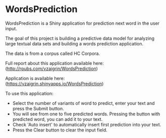 # WordsPrediction
WordsPrediction is a Shiny application for prediction next word in the user input.

The goal of this project is building a predictive data model for analyzing large textual data sets and building a words prediction application.

The data is from a corpus called HC Corpora.

Full report about this application available here: (http://rpubs.com/vzaigrin/WordsPrediction)

Application is available here: (https://vzaigrin.shinyapps.io/WordsPrediction)

To use this application:
* Select the number of variants of word to predict, enter your text and press the Submit button.
* You will see from one to five predicted words. Pressing the button with predicted word, you can add it to your text.
* Check 'Auto insert' to automatically insert first prediction into your text.
* Press the Clear button to clear the input field.